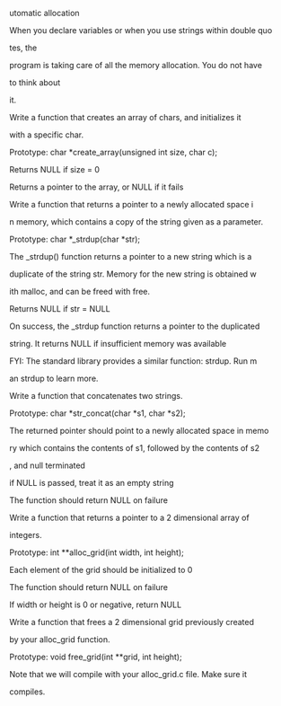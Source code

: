 utomatic allocation                                                

When you declare variables or when you use strings within double quo

tes, the                                                            

program is taking care of all the memory allocation. You do not have

 to think about                                                     

it.                                                                 

Write a function that creates an array of chars, and initializes it 

with a specific char.                                               

                                                                    

                                                                    

Prototype: char *create_array(unsigned int size, char c);           

Returns NULL if size = 0                                            

Returns a pointer to the array, or NULL if it fails                 

                                                                    

Write a function that returns a pointer to a newly allocated space i

n memory, which contains a copy of the string given as a parameter. 

Prototype: char *_strdup(char *str);                                

The _strdup() function returns a pointer to a new string which is a 

duplicate of the string str. Memory for the new string is obtained w

ith malloc, and can be freed with free.                             

Returns NULL if str = NULL                                          

On success, the _strdup function returns a pointer to the duplicated

 string. It returns NULL if insufficient memory was available       

FYI: The standard library provides a similar function: strdup. Run m

an strdup to learn more.                                            

                                                                    

Write a function that concatenates two strings.                     

Prototype: char *str_concat(char *s1, char *s2);                    

The returned pointer should point to a newly allocated space in memo

ry which contains the contents of s1, followed by the contents of s2

, and null terminated                                               

if NULL is passed, treat it as an empty string                      

The function should return NULL on failure                          

                                                                    

Write a function that returns a pointer to a 2 dimensional array of 

integers.                                                           

Prototype: int **alloc_grid(int width, int height);                 

Each element of the grid should be initialized to 0                 

The function should return NULL on failure                          

If width or height is 0 or negative, return NULL                    

                                                                    

Write a function that frees a 2 dimensional grid previously created 

by your alloc_grid function.                                        

Prototype: void free_grid(int **grid, int height);                  

Note that we will compile with your alloc_grid.c file. Make sure it 

compiles.                                                           
